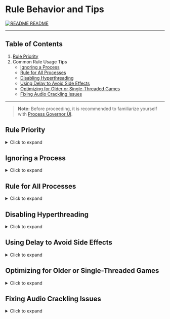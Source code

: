 # Rule Behavior and Tips

[![README](icons/readme.png) README](README.md)

---

## Table of Contents

1. [Rule Priority](#rule-priority)
2. Common Rule Usage Tips
    - [Ignoring a Process](#ignoring-a-process)
    - [Rule for All Processes](#rule-for-all-processes)
    - [Disabling Hyperthreading](#disabling-hyperthreading)
    - [Using Delay to Avoid Side Effects](#using-delay-to-avoid-side-effects)
    - [Optimizing for Older or Single-Threaded Games](#optimizing-for-older-or-single-threaded-games)
    - [Fixing Audio Crackling Issues](#fixing-audio-crackling-issues)

---

> **Note:** Before proceeding, it is recommended to familiarize yourself
> with [Process Governor UI](ui_process_governor.md).

## Rule Priority

<details>
<summary>Click to expand</summary>

When applying rules, the program first checks **service rules** and then moves to **process rules**. This means that if
a service matches a rule, it will take precedence. If no matching service rule is found, the program then applies the
first matching process rule.

> **Note:** Only the first matching rule is applied, so the order of the rules in the configuration is important.

</details>

## Ignoring a Process

<details>
<summary>Click to expand</summary>

To ignore a process without applying any specific settings:

1. Go to the **Process Rules** tab.
2. Add a new rule.
3. Set **Process Selector** to the name of the process you want to ignore (e.g., `someprocess.exe`).
4. Leave all other fields unchanged.

This will ensure that the process is excluded from any modifications by the governor.

</details>

## Rule for All Processes

<details>
<summary>Click to expand</summary>

To apply a rule to all processes:

1. Go to the **Process Rules** tab.
2. Add a new rule.
3. Set **Process Selector** to `*` to match all processes.
4. Configure the desired settings (e.g., affinity, priority).
5. Place this rule at the bottom of the list to allow more specific rules to take precedence.

</details>

## Disabling Hyperthreading

<details>
<summary>Click to expand</summary>

To limit a process to physical CPU cores and disable the use of hyperthreaded (logical) cores:

1. Go to the **Process Rules** tab.
2. Add a new rule.
3. Set **Process Selector** to the target process.
4. Set **Affinity** to even-numbered cores only (e.g., `0;2;4;6;8;10;12;14`).

This will prevent the process from using hyperthreaded cores, which can be beneficial for certain workloads.

</details>

## Using Delay to Avoid Side Effects

<details>
<summary>Click to expand</summary>

For some applications, especially games, applying settings like core affinity immediately upon startup can cause issues.
Adding a delay ensures the process has time to initialize before adjustments are applied.

1. Go to the **Process Rules** tab.
2. Add a new rule.
3. Set **Process Selector** to the game executable (e.g., `bg3.exe`).
4. Set **Affinity** as needed (e.g., `0-15`).
5. Set a **Delay** of around 10 seconds to prevent early changes during startup.

This helps avoid potential problems like sound not working.

</details>

## Optimizing for Older or Single-Threaded Games

<details>
<summary>Click to expand</summary>

Older or poorly optimized games that don’t efficiently use multiple cores can stutter if run with the default core
affinity settings. To improve performance:

1. Go to the **Process Rules** tab.
2. Add a new rule.
3. Set **Process Selector** to the game process.
4. Set **Priority** to a higher level (e.g., `AboveNormal` or `High`).
5. Adjust the **Affinity** to exclude CPU core 0 (e.g., `1-15`).

This setup can help distribute the load more effectively and reduce stuttering.

</details>

## Fixing Audio Crackling Issues

<details>
<summary>Click to expand</summary>

To address audio crackling or stuttering under high CPU load, it’s recommended to increase the priority of audio-related
processes and services to ensure they have sufficient CPU resources.

### Steps for Optimizing Audio Processes:

1. Go to the **Process Rules** tab.
2. Add a new rule for each audio-related process.
3. Set **Process Selector** to the name of the audio process (e.g., `audiodg.exe`, `voicemeeter8x64.exe`).
4. Set **Priority** to `Realtime` or `High` depending on the process's importance.

### Steps for Optimizing Audio Services:

1. Go to the **Service Rules** tab.
2. Add a new rule for each audio-related service.
3. Set **Service Selector** to the service name (e.g., `AudioSrv`, `AudioEndpointBuilder`).
4. Set **Priority** to `Realtime` or `High`.

This approach prioritizes audio processing over other tasks, preventing interruptions in sound quality during heavy CPU
usage.

### Advanced Setup: Load Distribution Across CPU Cores

For all previously added rules related to audio processes, it is recommended to configure **Affinity** to assign specific CPU cores dedicated to audio processing tasks. This helps ensure that audio processes have sufficient CPU resources, minimizing interference from other tasks.

For example, if you have a **16-thread processor with 8 cores**, you can allocate the last 2 cores (threads 12-15) for audio tasks, while the first 6 cores (threads 0-11) can be reserved for other applications.

#### Steps:

1. For each previously configured audio process rule:
   - Set **Affinity** to the last 2 cores (e.g., threads 12-15) for handling audio processing tasks.

2. After configuring the audio processes, add a new rule for all other processes:
   - Set **Process Selector** to `*`.
   - Set **Affinity** to allocate the remaining CPU cores (e.g., threads 0-11) for non-audio tasks.
   - **Important:** This rule must be placed **last** in the rule list, as it serves as a fallback for any processes that are not explicitly defined in previous rules.

> **Note:** Avoid modifying the **Affinity** for audio services like **AudioSrv** or **AudioEndpointBuilder**, as this may worsen performance. Adjusting the priority for these services is usually sufficient to resolve audio issues such as crackling and stuttering.

This configuration helps distribute the CPU load, isolating audio processes to specific cores, ensuring smoother and more stable sound under high system load.

</details>
